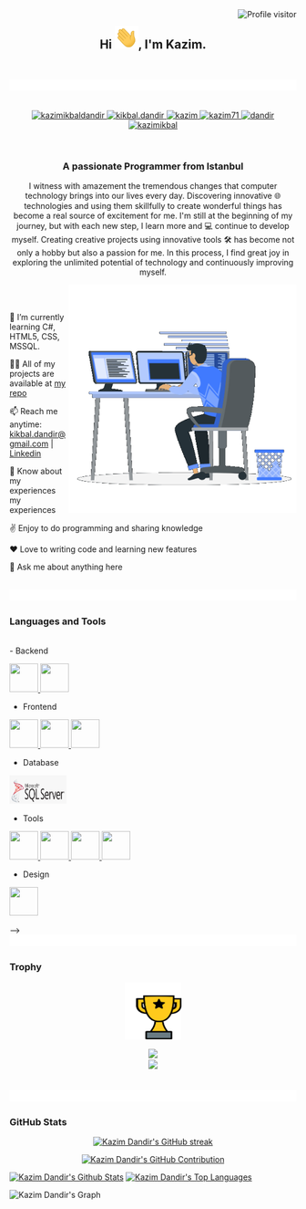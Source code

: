 <a href="https://komarev.com/ghpvc/?username=kazimdandir">
  <img align="right" src="https://komarev.com/ghpvc/?username=kazimdandir&label=Visitors&color=0e75b6&style=flat" alt="Profile visitor" />
</a>

<h2 align="center">
  Hi <img src="https://raw.githubusercontent.com/kazimdandir/.github/master/gif/hi.gif" height="40" style="max-width: 100%; display: inline-block; display: inline-block;" >, I'm Kazim.
</h2><br>

<img src="https://raw.githubusercontent.com/kazimdandir/.github/master/gif/line.gif" height="20" width="100%"><br><br>

  <p align="center">
    <a href="https://www.linkedin.com/in/kazimikbaldandir/" target="_blank">
     <img src="https://img.shields.io/badge/LinkedIn-0077B5?style=for-the-badge&logo=linkedin&logoColor=white" alt="kazimikbaldandir"/>
    </a>
    <a href="https://medium.com/@kikbal.dandir" target="_blank">
      <img src="https://img.shields.io/badge/Medium-000000?style=for-the-badge&logo=medium&logoColor=white" alt="kikbal.dandir"/>
     </a>
    <a href="https://stackoverflow.com/users/21403272/kaz%C4%B1m-%C4%B0kbal-dand%C4%B1r" target="_blank">
     <img src="https://img.shields.io/badge/StackOverFlow-F47F24?style=for-the-badge&logo=StackOverFlow&logoColor=white" alt="kazim"/>
    </a>
    <a href="https://www.discord.com/users/kazim71" target="_blank">
      <img src="https://img.shields.io/badge/Discord-7289d9?style=for-the-badge&logo=Discord&logoColor=white" alt="kazim71"/>
     </a> 
     <a href="https://twitter.com/kazimdandir" target="_blank">
      <img src="https://img.shields.io/badge/Twitter-000000?style=for-the-badge&logo=X&logoColor=white" alt="dandir"/>
     </a>
    <a href="https://www.instagram.com/kazimdandir/" target="_blank">
     <img src="https://img.shields.io/badge/Instagram-e1306c?style=for-the-badge&logo=instagram&logoColor=white" alt="kazimikbal"/>
    </a> 
   </p><br>

<h3 align="center">A passionate Programmer from Istanbul</h3>

<p align="center">I witness with amazement the tremendous changes that computer technology brings into our lives every day. Discovering innovative 🌐 technologies and using them skillfully to create wonderful things has become a real source of excitement for me. I'm still at the beginning of my journey, but with each new step, I learn more and 💻 continue to develop myself. Creating creative projects using innovative tools 🛠️ has become not only a hobby but also a passion for me. In this process, I find great joy in exploring the unlimited potential of technology and continuously improving myself.</p>

<!-- <p align="center">I am constantly amazed by the boundless change and transformation that computer technology brings into our lives. In this dynamic world, 🌐 exploring the possibilities that technology offers us feels almost enchanting. Following new technology trends and 💻 developing unique projects using these innovations has become a passion for me. Each time I see the potential behind every program or device 🛠️, I become even more excited. Moving forward on this path feels like an adventure that pushes boundaries and nourishes imagination.</p> -->

<img align="right" alt="Coding" width="400" src="https://raw.githubusercontent.com/kazimdandir/.github/master/gif/programmer2.gif">
<br><br>

<!-- 🔭      I’m currently working on UA IT(JKH IT) -->

🌱      I’m currently learning C#, HTML5, CSS, MSSQL.

👨‍💻      All of my projects are available at [my repo](https://github.com/kazimdandir?tab=repositories)

<!-- 💬      Ask me about C#, HTML5, CSS, MSSQL -->

📫      Reach me anytime: kikbal.dandir@gmail.com | [Linkedin](https://www.linkedin.com/in/kazimikbaldandir/)

📄      Know about my experiences my experiences

✌️      Enjoy to do programming and sharing knowledge

❤️      Love to writing code and learning new features

💬      Ask me about anything here

<br>
<!-- <h3 align="left">Connect with me:</h3>
<p align="left">
<a href="https://linkedin.com/in/kazimikbaldandir" target="blank"><img    align="center" src="https://raw.githubusercontent.com/kazimdandir/.github/44482d1d2258eeeba5f155615833e331184518ab/social_media_icons/linkedin.svg" alt="kazimikbaldandir" height="30" width="40"/></a>
<a href="https://medium.com/@kikbal.dandir" target="blank"><img align="center" src="https://raw.githubusercontent.com/kazimdandir/.github/44482d1d2258eeeba5f155615833e331184518ab/social_media_icons/medium.svg" alt="kikbal.dandir" height="30" width="40"/></a>
<a href="https://stackoverflow.com/users/21403272/kaz%C4%B1m-%C4%B0kbal-dand%C4%B1r" target="blank"><img align="center" src="https://raw.githubusercontent.com/kazimdandir/.github/44482d1d2258eeeba5f155615833e331184518ab/social_media_icons/stackoverflow.svg" alt="kazim" height="30" width="40" /></a>
<a href="https://www.discord.com/users/kazim71" target="blank"><img align="center" src="https://raw.githubusercontent.com/kazimdandir/.github/44482d1d2258eeeba5f155615833e331184518ab/social_media_icons/discord.svg" alt="kazim71" height="30" width="40" /></a>
<a href="https://twitter.com/kazimdandir" target="blank"><img align="center" src="https://raw.githubusercontent.com/kazimdandir/.github/44482d1d2258eeeba5f155615833e331184518ab/social_media_icons/x.svg" alt="dandir" height="30" width="40" /></a>
<a href="https://www.instagram.com/kazimdandir/" target="blank"><img align="center" src="https://raw.githubusercontent.com/kazimdandir/.github/44482d1d2258eeeba5f155615833e331184518ab/social_media_icons/instagram.svg" alt="kazimikbal" height="30" width="40" /></a>
</p>
<br><br> -->

<img src="https://raw.githubusercontent.com/kazimdandir/.github/master/gif/line.gif" height="20" width="100%">

<h3 align="left">Languages and Tools</h3><br>
- Backend
<p align="left">
  <a href="https://learn.microsoft.com/en-us/dotnet/csharp/" target="_blank">
    <img src="https://skillicons.dev/icons?i=cs" width="50px" height="50px"/>
  </a>
  <a href="https://learn.microsoft.com/en-us/dotnet/core/introduction" target="_blank">
    <img src="https://skillicons.dev/icons?i=dotnet" width="50px" height="50px"/>
  </a>
</p>

- Frontend
<p align="left">
  <a href="https://www.w3schools.com/html/default.asp" target="_blank">
    <img src="https://skillicons.dev/icons?i=html" width="50px" height="50px"/>
  </a>
  <a href="https://www.w3schools.com/css/default.asp" target="_blank">
    <img src="https://skillicons.dev/icons?i=css" width="50px" height="50px"/>
  </a>
  <a href="https://www.w3schools.com/js/" target="_blank">
    <img src="https://skillicons.dev/icons?i=js" width="50px" height="50px"/>
  </a>
</p>

- Database
<p align="left">
  <a href="https://learn.microsoft.com/en-us/sql/sql-server/what-is-sql-server?view=sql-server-ver16" target="_blank">
    <img src="https://raw.githubusercontent.com/kazimdandir/.github/master/language_and_tools/mssql.png" width="100px" height="50px"/>
  </a>
</p>

- Tools
<p align="left">
  <a href="https://docs.github.com/en/get-started/start-your-journey/about-github-and-git" target="_blank">
    <img src="https://skillicons.dev/icons?i=github" width="50px" height="50px"/>
  </a>
  <a href="https://git-scm.com/about" target="_blank">
    <img src="https://skillicons.dev/icons?i=git" width="50px" height="50px"/>
  </a>
  <a href=https://getbootstrap.com/docs/5.3/getting-started/introduction/" target="_blank">
    <img src="https://skillicons.dev/icons?i=bootstrap" width="50px" height="50px"/>
  </a>
  <a href=https://www.sublimetext.com/" target="_blank">
    <img src="https://skillicons.dev/icons?i=sublime" width="50px" height="50px"/>
  </a>
</p>

- Design
<p align="left">
  <a href="https://helpx.adobe.com/illustrator/user-guide.html" target="_blank">
    <img src="https://skillicons.dev/icons?i=ai" width="50px" height="50px"/>
  </a>
</p> -->

<!-- <!-- <h3 align="left">Languages and Tools</h3><br>
- Backend
<p align="left">
  <a href="https://learn.microsoft.com/en-us/dotnet/csharp/" target="_blank">
    <img src="https://raw.githubusercontent.com/kazimdandir/.github/44482d1d2258eeeba5f155615833e331184518ab/language_and_tools/c%23.svg" width="50px" height="50px"/>
  </a>
  <a href="https://learn.microsoft.com/en-us/dotnet/core/introduction" target="_blank">
    <img src="https://raw.githubusercontent.com/kazimdandir/.github/2f10e06e034bea79c1261c20edc80d5691957433/language_and_tools/DotNet.svg" width="50px" height="50px"/>
  </a>
</p>

- Frontend
<p align="left">
  <a href="https://www.w3schools.com/html/default.asp" target="_blank">
    <img src="https://raw.githubusercontent.com/kazimdandir/.github/master/language_and_tools/html5.gif" width="50px" height="50px"/>
  </a>
  <a href="https://www.w3schools.com/css/default.asp" target="_blank">
    <img src="https://raw.githubusercontent.com/kazimdandir/.github/6db32ebe3fe8aa173fb73f1236d4590aaa6f1f8d/language_and_tools/css.svg" width="50px" height="50px"/>
  </a>
  <a href="https://www.w3schools.com/js/" target="_blank">
    <img src="https://raw.githubusercontent.com/kazimdandir/.github/d1579c01bb41e36c099c2a65b7b91b5c833db4c1/language_and_tools/js.svg" width="50px" height="50px"/>
  </a>
</p>

- Database
<p align="left">
  <a href="https://learn.microsoft.com/en-us/sql/sql-server/what-is-sql-server?view=sql-server-ver16" target="_blank">
    <img src="https://raw.githubusercontent.com/kazimdandir/.github/master/language_and_tools/mssql.gif" width="100px" height="50px"/>
  </a>
</p>

- Tools
<p align="left">
  <a href="https://docs.github.com/en/get-started/start-your-journey/about-github-and-git" target="_blank">
    <img src="https://raw.githubusercontent.com/kazimdandir/.github/21b2e26fd4399a07939b1872909b2fcc19006cae/language_and_tools/github.svg" width="50px" height="50px"/>
  </a>
  <a href="https://git-scm.com/about" target="_blank">
    <img src="https://raw.githubusercontent.com/kazimdandir/.github/79893abf8dec88fef46c44a75a4eb5fc606e47a1/language_and_tools/git-bash.svg" width="50px" height="50px"/>
  </a>
  <a href=https://getbootstrap.com/docs/5.3/getting-started/introduction/" target="_blank">
    <img src="https://raw.githubusercontent.com/kazimdandir/.github/master/language_and_tools/bootstrap.gif" width="50px" height="50px"/>
  </a>
  <a href=https://www.sublimetext.com/" target="_blank">
    <img src="https://raw.githubusercontent.com/kazimdandir/.github/abf70a18decea3aa23d4b2d3e9de41c9eac54c1d/language_and_tools/icons.svg" width="50px" height="50px"/>
  </a>
</p>

- Design
<p align="left">
  <a href="https://helpx.adobe.com/illustrator/user-guide.html" target="_blank">
    <img src="https://raw.githubusercontent.com/kazimdandir/.github/master/language_and_tools/ai.gif" width="50px" height="50px"/>
  </a>
</p> -->

<img src="https://raw.githubusercontent.com/kazimdandir/.github/master/gif/line.gif" height="20" width="100%">

<h3 align="left">Trophy</h3>
<p align="center">
<img src="https://raw.githubusercontent.com/kazimdandir/.github/master/gif/trophy.gif"  width="100px" height="100px"></p>
  
<div align="center">
<img src="https://github-profile-trophy.vercel.app/?username=kazimdandir&theme=matrix&no-bg=true&no-frame=true&row=1&column=4&title=MultiLanguage,Commits,PullRequest,Reviews">
 </div>

<div align="center">
<img src="https://github-profile-trophy.vercel.app/?username=kazimdandir&theme=matrix&no-bg=true&no-frame=true&row=1&column=4&title=Repositories,Organizations,Stars,Followers">
 </div>
 <br><br>

 <img src="https://raw.githubusercontent.com/kazimdandir/.github/master/gif/line.gif" height="20" width="100%">

 <h3 align="left">GitHub Stats</h3>
<p align="center">
    <a href="https://github.com/kazimdandir">
      <img src="https://github-readme-streak-stats.herokuapp.com/?user=kazimdandir&theme=radical&border=7F3FBF&background=0D1117" alt="Kazim Dandir's GitHub streak"/>
    </a>
  </p>
  
  <p align="center">
    <a href="https://github.com/kazimdandir">
      <img src="https://github-profile-summary-cards.vercel.app/api/cards/profile-details?username=kazimdandir&theme=radical" alt="Kazim Dandir's GitHub Contribution"/>
    </a>
  </p>
  
  <a> 
      <a href="https://github.com/kazimdandir"><img alt="Kazim Dandir's Github Stats" src="https://denvercoder1-github-readme-stats.vercel.app/api?username=kazimdandir&show_icons=true&count_private=true&theme=react&border_color=7F3FBF&bg_color=0D1117&title_color=F85D7F&icon_color=F8D866" height="192px" width="49.5%"/></a>
    <a href="https://github.com/kazimdandir"><img alt="Kazim Dandir's Top Languages" src="https://denvercoder1-github-readme-stats.vercel.app/api/top-langs/?username=kazimdandir&langs_count=8&layout=compact&theme=react&border_color=7F3FBF&bg_color=0D1117&title_color=F85D7F&icon_color=F8D866" height="192px" width="49.5%"/></a>
    <br/>
  </a>  

  ![Kazim Dandir's Graph](https://github-readme-activity-graph.vercel.app/graph?username=kazimdandir&custom_title=kazimdandir's%20GitHub%20Activity%20Graph&bg_color=0D1117&color=7F3FBF&line=7F3FBF&point=7F3FBF&area_color=FFFFFF&title_color=FFFFFF&area=true)
